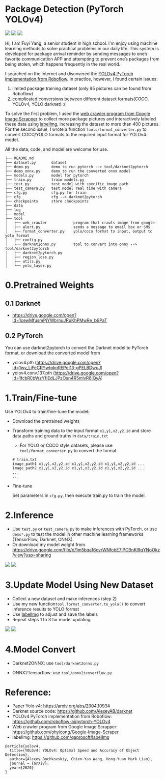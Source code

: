 # Package Detection (PyTorch YOLOv4)

![](https://img.shields.io/static/v1?label=python&message=3.6|3.7&color=blue)
![](https://img.shields.io/static/v1?label=pytorch&message=1.7&color=<COLOR>)
[![](https://img.shields.io/static/v1?label=license&message=Apache2&color=green)](./License.txt)

Hi, I am Fuyi Yang, a senior student in high school. I'm enjoy using machine learning methods to solve practical problems
in our daily life. This system is developed for package arrival reminder by sending messages to one’s favorite
communication APP and attempting to prevent one’s packages from being stolen, which
happens frequently in the real world.

I searched on the internet and discovered the 
[YOLOv4 PyTorch implementation from Roboflow](https://github.com/roboflow-ai/pytorch-YOLOv4). 
In practice, however, I found certain issues:
1. limited package training dataset (only 95 pictures can be found from Roboflow)
2. complicated conversions between different dataset formats(COCO, YOLOv4, YOLO darknet) :(

To solve the first problem, I used the [web crawler program from 
Google Image Scrapper](https://github.com/ohyicong/Google-Image-Scraper) to collect more package pictures
and interactively labeled these data using [labelImg](https://github.com/qaprosoft/labelImg), increasing the dataset to more than 400 pictures.
For the second issue, I wrote a function ```tools/format_converter.py``` to convert COCO/YOLO formats
to the required input format for YOLOv4 model.

All the data, code, and model are welcome for use.
<!---
- [x] Inference
- [x] Train
    - [x] Mocaic
--->
```
├── README.md
├── dataset.py       dataset
├── demo.py          demo to run pytorch --> tool/darknet2pytorch
├── demo_onnx.py     demo to run the converted onnx model
├── models.py        model for pytorch
├── train.py         train models.py
├── test.py          test model with specific image path
├── test_camera.py   test model real time with camera
├── cfg.py           cfg.py for train
├── cfg              cfg --> darknet2pytorch 
├── checkpoints      store checkpoints
├── data
├── log
├── model          
├── tool
│   ├── web_crawler            program that crawls image from google
│   ├── alert.py               sends a message to email box or SMS
│   ├── format_converter.py    yolo/coco format to input, output to yolo format
│   ├── config.py
│   ├── darknet2onnx.py        tool to convert into onnx --> tool/darknet2pytorch
│   ├── darknet2pytorch.py
│   ├── region_loss.py
│   ├── utils.py
│   └── yolo_layer.py
```


# 0.Pretrained Weights

## 0.1 Darknet
- https://drive.google.com/open?id=1cewMfusmPjYWbrnuJRuKhPMwRe_b9PaT

## 0.2 PyTorch
You can use darknet2pytorch to convert the Darknet model to PyTorch format, or download the converted model from

- yolov4.pth (https://drive.google.com/open?id=1wv_LiFeCRYwtpkqREPeI13-gPELBDwuJ)
- yolov4.conv.137.pth (https://drive.google.com/open?id=1fcbR0bWzYfIEdLJPzOsn4R5mlvR6IQyA)

# 1.Train/Fine-tune

Use YOLOv4 to train/fine-tune the model:

- Download the pretrained weights
- Transform training data to the input format ```x1,y1,x2,y2,id``` and store data paths and ground truths in ```data/train.txt```
    - For YOLO or COCO style datasets, please use ```tool/format_converter.py``` to convert the format
    ```
    # train.txt
    image_path1 x1,y1,x2,y2,id x1,y1,x2,y2,id x1,y1,x2,y2,id ...
    image_path2 x1,y1,x2,y2,id x1,y1,x2,y2,id x1,y1,x2,y2,id ...
    ...
    ...
    ```
- Fine-tune

    Set parameters in ```cfg.py```, then execute train.py to train the model.

# 2.Inference

- Use ```test.py``` or ```test_camera.py``` to make inferences with PyTorch, or use ```demo*.py``` to test the model in
other machine learning frameworks (TensorFlow, Darknet, ONNX).
- Or download my model weight from https://drive.google.com/file/d/1m5bqa16cvrWNfobE7lPCBnKI9qYNoOkz/view?usp=sharing

![](data/package-holder1.jpg)
![](data/package-holder4.jpg)

# 3.Update Model Using New Dataset
- Collect a new dataset and make inferences (step 2)
- Use my new function```tool.format_converter.to_yolo()``` to convert inference results to YOLO format
- Use [labelImg](https://github.com/qaprosoft/labelImg) to adjust and save the labels 
- Repeat steps 1 to 3 for model updating

![](data/package-holder2.jpg)
![](data/package-holder3.jpg)
# 4.Model Convert
- Darknet2ONNX: use ```tool/darknet2onnx.py```

- ONNX2Tensorflow: use ```tool/onnx2tensorflow.py```


# Reference:
- Paper Yolo v4: https://arxiv.org/abs/2004.10934
- Darknet source code: https://github.com/AlexeyAB/darknet
- YOLOv4 PyTorch implementation from Roboflow: https://github.com/roboflow-ai/pytorch-YOLOv4
- Web crawler program from Google Image Scrapper: https://github.com/ohyicong/Google-Image-Scraper
- labelImg: https://github.com/qaprosoft/labelImg

```
@article{yolov4,
  title={YOLOv4: YOLOv4: Optimal Speed and Accuracy of Object Detection},
  author={Alexey Bochkovskiy, Chien-Yao Wang, Hong-Yuan Mark Liao},
  journal = {arXiv},
  year={2020}
}
```
